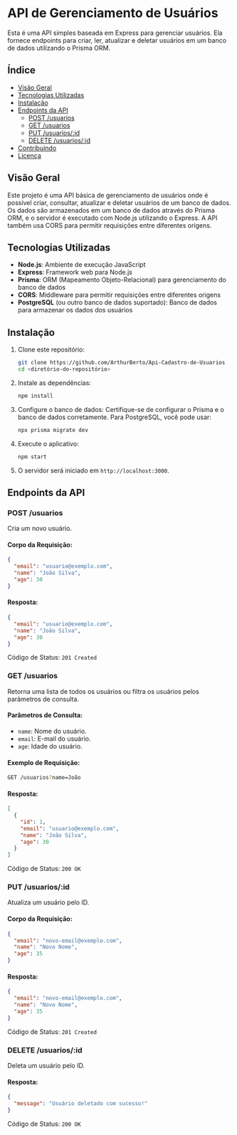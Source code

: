 # API de Gerenciamento de Usuários

Esta é uma API simples baseada em Express para gerenciar usuários. Ela fornece endpoints para criar, ler, atualizar e deletar usuários em um banco de dados utilizando o Prisma ORM.

## Índice
- [Visão Geral](#visão-geral)
- [Tecnologias Utilizadas](#tecnologias-utilizadas)
- [Instalação](#instalação)
- [Endpoints da API](#endpoints-da-api)
  - [POST /usuarios](#post-usuarios)
  - [GET /usuarios](#get-usuarios)
  - [PUT /usuarios/:id](#put-usuariosid)
  - [DELETE /usuarios/:id](#delete-usuariosid)
- [Contribuindo](#contribuindo)
- [Licença](#licença)

## Visão Geral
Este projeto é uma API básica de gerenciamento de usuários onde é possível criar, consultar, atualizar e deletar usuários de um banco de dados. Os dados são armazenados em um banco de dados através do Prisma ORM, e o servidor é executado com Node.js utilizando o Express. A API também usa CORS para permitir requisições entre diferentes origens.

## Tecnologias Utilizadas
- **Node.js**: Ambiente de execução JavaScript
- **Express**: Framework web para Node.js
- **Prisma**: ORM (Mapeamento Objeto-Relacional) para gerenciamento do banco de dados
- **CORS**: Middleware para permitir requisições entre diferentes origens
- **PostgreSQL** (ou outro banco de dados suportado): Banco de dados para armazenar os dados dos usuários

## Instalação

1. Clone este repositório:

    ```bash
    git clone https://github.com/ArthurBerto/Api-Cadastro-de-Usuarios
    cd <diretório-do-repositório>
    ```

2. Instale as dependências:

    ```bash
    npm install
    ```

3. Configure o banco de dados:
   Certifique-se de configurar o Prisma e o banco de dados corretamente. Para PostgreSQL, você pode usar:

   ```bash
   npx prisma migrate dev
   ```

4. Execute o aplicativo:

    ```bash
    npm start
    ```

5. O servidor será iniciado em `http://localhost:3000`.

## Endpoints da API

### POST /usuarios
Cria um novo usuário.

#### Corpo da Requisição:
```json
{
  "email": "usuario@exemplo.com",
  "name": "João Silva",
  "age": 30
}
```

#### Resposta:
```json
{
  "email": "usuario@exemplo.com",
  "name": "João Silva",
  "age": 30
}
```
Código de Status: `201 Created`

### GET /usuarios
Retorna uma lista de todos os usuários ou filtra os usuários pelos parâmetros de consulta.

#### Parâmetros de Consulta:
- `name`: Nome do usuário.
- `email`: E-mail do usuário.
- `age`: Idade do usuário.

#### Exemplo de Requisição:
```bash
GET /usuarios?name=João
```

#### Resposta:
```json
[
  {
    "id": 1,
    "email": "usuario@exemplo.com",
    "name": "João Silva",
    "age": 30
  }
]
```
Código de Status: `200 OK`

### PUT /usuarios/:id
Atualiza um usuário pelo ID.

#### Corpo da Requisição:
```json
{
  "email": "novo-email@exemplo.com",
  "name": "Novo Nome",
  "age": 35
}
```

#### Resposta:
```json
{
  "email": "novo-email@exemplo.com",
  "name": "Novo Nome",
  "age": 35
}
```
Código de Status: `201 Created`

### DELETE /usuarios/:id
Deleta um usuário pelo ID.

#### Resposta:
```json
{
  "message": "Usuário deletado com sucesso!"
}
```
Código de Status: `200 OK`
